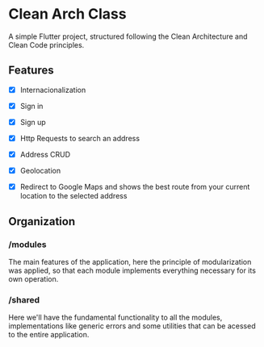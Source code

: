 # Clean Arch Class

A simple Flutter project, structured following the Clean Architecture and Clean Code principles.


## Features

- [x] Internacionalization
- [x] Sign in
- [x] Sign up
- [x] Http Requests to search an address
- [x] Address CRUD
- [x] Geolocation
- [x] Redirect to Google Maps and shows the best route from your current location to the selected address      

  
## Organization

### /modules

The main features of the application, here the principle of modularization was applied, so that each module implements everything necessary for its own operation.

### /shared

Here we'll have the fundamental functionality to all the modules, implementations like generic errors and some utilities that can be acessed to the entire application.
